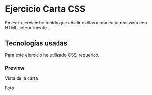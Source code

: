 # Ejercicio Carta CSS

En este ejercicio he tenido que añadir estilos a una carta realizada con HTML anteriormente. 

## Tecnologías usadas

Para este ejercicio he utilizado CSS, requerido.

### Preview

Vista de la carta:

[Foto](assets/Carta%20CSS.png)